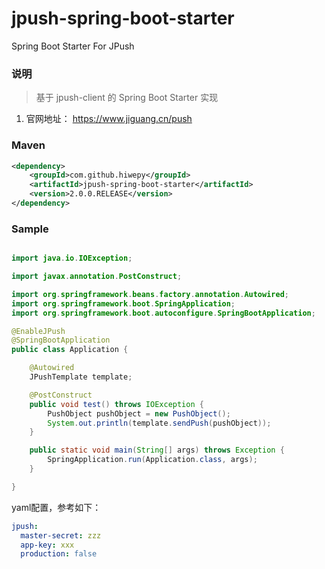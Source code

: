 # jpush-spring-boot-starter
Spring Boot Starter For JPush

### 说明


 > 基于 jpush-client 的 Spring Boot Starter 实现

1. 官网地址： https://www.jiguang.cn/push

### Maven

``` xml
<dependency>
	<groupId>com.github.hiwepy</groupId>
	<artifactId>jpush-spring-boot-starter</artifactId>
	<version>2.0.0.RELEASE</version>
</dependency>
```

### Sample

```java

import java.io.IOException;

import javax.annotation.PostConstruct;

import org.springframework.beans.factory.annotation.Autowired;
import org.springframework.boot.SpringApplication;
import org.springframework.boot.autoconfigure.SpringBootApplication;

@EnableJPush
@SpringBootApplication
public class Application {

	@Autowired
	JPushTemplate template;

	@PostConstruct
	public void test() throws IOException {
		PushObject pushObject = new PushObject();
		System.out.println(template.sendPush(pushObject));
	}

	public static void main(String[] args) throws Exception {
		SpringApplication.run(Application.class, args);
	}

}

```

yaml配置，参考如下：

```yaml
jpush:
  master-secret: zzz
  app-key: xxx
  production: false
```

